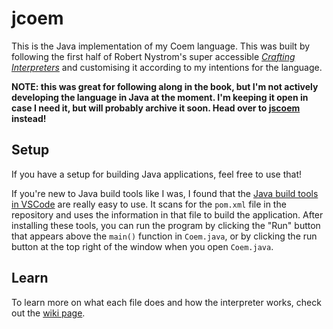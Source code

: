 # jcoem

This is the Java implementation of my Coem language. This was built by following the first half of Robert Nystrom's super accessible [_Crafting Interpreters_](https://craftinginterpreters.com/) and customising it according to my intentions for the language.

**NOTE: this was great for following along in the book, but I'm not actively developing the language in Java at the moment. I'm keeping it open in case I need it, but will probably archive it soon. Head over to [jscoem](https://github.com/coem-lang/jscoem) instead!**

## Setup

If you have a setup for building Java applications, feel free to use that!

If you're new to Java build tools like I was, I found that the [Java build tools in VSCode](https://code.visualstudio.com/docs/java/java-build) are really easy to use. It scans for the `pom.xml` file in the repository and uses the information in that file to build the application. After installing these tools, you can run the program by clicking the "Run" button that appears above the `main()` function in `Coem.java`, or by clicking the run button at the top right of the window when you open `Coem.java`.

## Learn

To learn more on what each file does and how the interpreter works, check out the [wiki page](https://github.com/coem-lang/jcoem/wiki/How-the-interpreter-works).
